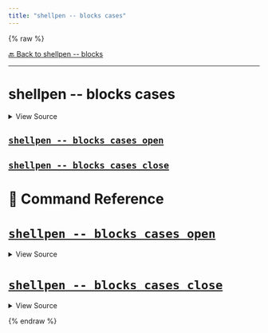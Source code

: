 ```yaml
---
title: "shellpen -- blocks cases"
---
```


{% raw %}





[🔙 Back to shellpen -- blocks](/api/shellpen/--/blocks)

---







<!-- Todo, if there are no subcommands under the child commands, use a smaller heading size -->

# shellpen -- blocks cases



<details>
  <summary>View Source</summary>

{% endraw %}
{% highlight sh %}
local __shellpen__mainCliCommandDepth="4"
__shellpen__mainCliCommands+=("$1")
local __shellpen__mainCliCommands_command4="$1"
shift
case "$__shellpen__mainCliCommands_command4" in
  "close")
{% endhighlight %}
{% raw %}

</details>










    
    
    
    
    

## [`shellpen -- blocks cases open`](#shellpen----blocks-cases-open-1)

                  
    
    
    
    
    

## [`shellpen -- blocks cases close`](#shellpen----blocks-cases-close-1)

                  


# 📓 Command Reference


    

    
    

# [`shellpen -- blocks cases open`](/api/shellpen/--/blocks/cases/open)



<details>
  <summary>View Source</summary>

{% endraw %}
{% highlight sh %}
_SHELLPEN_CASE_OPEN[$_SHELLPEN_CURRENT_SOURCE_INDEX]=true
{% endhighlight %}
{% raw %}

</details>







                    
  
    

    
    

# [`shellpen -- blocks cases close`](/api/shellpen/--/blocks/cases/close)



<details>
  <summary>View Source</summary>

{% endraw %}
{% highlight sh %}
if [ "${_SHELLPEN_CASE_OPEN[$_SHELLPEN_CURRENT_SOURCE_INDEX]}" = true ];
then
  shellpen esac
fi
_SHELLPEN_CASE_OPEN[$_SHELLPEN_CURRENT_SOURCE_INDEX]=false
{% endhighlight %}
{% raw %}

</details>







                    
      
{% endraw %}
